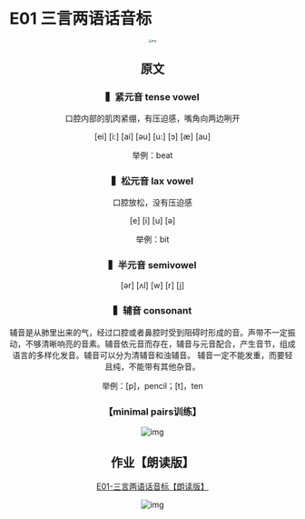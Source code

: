 # E01 三言两语话音标

<div align=center><img src="https://i.loli.net/2020/06/19/CZk9ucXfDogYOv6.jpg" alt="img" style="zoom: 33%;" />

## 原文

### ▍紧元音 tense vowel

口腔内部的肌肉紧绷，有压迫感，嘴角向两边咧开

[ei] [i:] [ai] [əu] [u:] [ɔ] [æ] [au]

举例：beat

### ▍松元音 lax vowel

口腔放松，没有压迫感

[e] [i] [u] [ə]  

举例：bit

### ▍半元音 semivowel

[ər] [ʌl] [w] [r] [j]

### ▍辅音 consonant

辅音是从肺里出来的气，经过口腔或者鼻腔时受到阻碍时形成的音。声带不一定振动，不够清晰响亮的音素。辅音依元音而存在，辅音与元音配合，产生音节，组成语言的多样化发音。辅音可以分为清辅音和浊辅音。 辅音一定不能发重，而要轻且纯，不能带有其他杂音。

举例：[p]，pencil；[t]，ten

### 【minimal pairs训练】

![img](https://i.loli.net/2020/06/19/9pdDFM6aBvg5WEk.png)

## 作业【朗读版】 

[E01-三言两语话音标【朗读版】](media/E01.mp3 ':include:type=audio')

<audio src="C:\Users\Administrator\Desktop\E01.mp3"></audio>

<audio><source src="https://google-drive.zoiec.workers.dev/音乐/闫东炜 - 初秋与七夕.mp3"></audio>

![img](https://i.loli.net/2020/06/19/Tu8LQWofsSmc35V.png)

